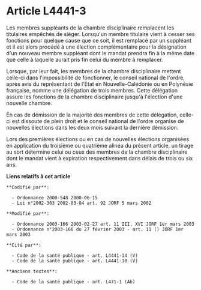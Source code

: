 # Article L4441-3

Les membres suppléants de la chambre disciplinaire remplacent les titulaires empêchés de siéger. Lorsqu'un membre titulaire
vient à cesser ses fonctions pour quelque cause que ce soit, il est remplacé par un suppléant et il est alors procédé à une
élection complémentaire pour la désignation d'un nouveau membre suppléant dont le mandat prendra fin à la même date que celle
à laquelle aurait pris fin celui du membre à remplacer.

Lorsque, par leur fait, les membres de la chambre disciplinaire mettent celle-ci dans l'impossibilité de fonctionner, le
conseil national de l'ordre, après avis du représentant de l'Etat en Nouvelle-Calédonie ou en Polynésie française, nomme une
délégation de trois membres. Cette délégation assure les fonctions de la chambre disciplinaire jusqu'à l'élection d'une
nouvelle chambre.

En cas de démission de la majorité des membres de cette délégation, celle-ci est dissoute de plein droit et le conseil
national de l'ordre organise de nouvelles élections dans les deux mois suivant la dernière démission.

Lors des premières élections ou en cas de nouvelles élections organisées en application du troisième ou quatrième alinéa du
présent article, un tirage au sort détermine celui ou ceux des membres de la chambre disciplinaire dont le mandat vient à
expiration respectivement dans délais de trois ou six ans.

**Liens relatifs à cet article**

	**Codifié par**:

	  - Ordonnance 2000-548 2000-06-15
	  - Loi n°2002-303 2002-03-04 art. 92 JORF 5 mars 2002

	**Modifié par**:

	  - Ordonnance 2003-166 2003-02-27 art. 11 III, XVI JORF 1er mars 2003
	  - Ordonnance n°2003-166 du 27 février 2003 - art. 11 () JORF 1er mars 2003

	**Cité par**:

	  - Code de la santé publique - art. L4441-14 (V)
	  - Code de la santé publique - art. L4441-18 (V)

	**Anciens textes**:

	  - Code de la santé publique - art. L471-1 (Ab)
